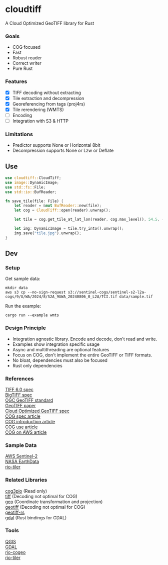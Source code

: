 # cloudtiff

A Cloud Optimized GeoTIFF library for Rust

### Goals

* COG focused
* Fast
* Robust reader
* Correct writer
* Pure Rust

### Features

- [x] TIFF decoding without extracting 
- [x] Tile extraction and decompression
- [x] Georeferencing from tags (proj4rs)
- [x] Tile rerendering (WMTS)
- [ ] Encoding
- [ ] Integration with S3 & HTTP

### Limitations

* Predictor supports None or Horizontal 8bit
* Decompression supports None or Lzw or Deflate


## Use

```rs
use cloudtiff::CloudTiff;
use image::DynamicImage;
use std::fs::File;
use std::io::BufReader;

fn save_tile(file: File) {
    let reader = &mut BufReader::new(file);
    let cog = CloudTiff::open(reader).unwrap();

    let tile = cog.get_tile_at_lat_lon(reader, cog.max_level(), 54.5, -127.8).unwrap();

    let img: DynamicImage = tile.try_into().unwrap();
    img.save("tile.jpg").unwrap();
}
```

## Dev

### Setup

Get sample data:
```
mkdir data
aws s3 cp --no-sign-request s3://sentinel-cogs/sentinel-s2-l2a-cogs/9/U/WA/2024/8/S2A_9UWA_20240806_0_L2A/TCI.tif data/sample.tif
```

Run the example:
```
cargo run --example wmts
```

### Design Principle
* Integration agnostic library. Encode and decode, don't read and write.
* Examples show integration specific usage
* Async and multithreading are optional features
* Focus on COG, don't implement the entire GeoTIFF or TIFF formats.
* No bloat, dependencies must also be focused
* Rust only dependencies

### References
[TIFF 6.0 spec](https://download.osgeo.org/geotiff/spec/tiff6.pdf)  
[BigTIFF spec](https://web.archive.org/web/20240622111852/https://www.awaresystems.be/imaging/tiff/bigtiff.html)  
[OGC GeoTIFF standard](https://docs.ogc.org/is/19-008r4/19-008r4.html)  
[GeoTIFF paper](https://www.geospatialworld.net/wp-content/uploads/images/pdf/117.pdf)  
[Cloud Optimized GeoTIFF spec](https://github.com/cogeotiff/cog-spec/blob/master/spec.md)  
[COG spec article](https://cogeotiff.github.io/rio-cogeo/Is_it_a_COG/)  
[COG introduction article](https://developers.planet.com/docs/planetschool/an-introduction-to-cloud-optimized-geotiffs-cogs-part-1-overview/)  
[COG use article](https://medium.com/@_VincentS_/do-you-really-want-people-using-your-data-ec94cd94dc3f)  
[COG on AWS article](https://opengislab.com/blog/2021/4/17/hosting-and-accessing-cloud-optimized-geotiffs-on-aws-s3)  

### Sample Data
[AWS Sentinel-2](https://registry.opendata.aws/sentinel-2-l2a-cogs/)  
[NASA EarthData](https://www.earthdata.nasa.gov/engage/cloud-optimized-geotiffs)  
[rio-tiler](https://github.com/cogeotiff/rio-tiler/tree/6.4.0/tests/fixtures)  

### Related Libraries
[cog3pio](https://github.com/weiji14/cog3pio) (Read only)  
[tiff](https://crates.io/crates/tiff) (Decoding not optimal for COG)  
[geo](https://crates.io/crates/geo) (Coordinate transformation and projection)  
[geotiff](https://crates.io/crates/geotiff) (Decoding not optimal for COG)  
[geotiff-rs](https://github.com/fizyk20/geotiff-rs)  
[gdal](https://crates.io/crates/gdal) (Rust bindings for GDAL)  

### Tools
[QGIS](https://cogeo.org/qgis-tutorial.html)  
[GDAL](https://gdal.org/en/latest/drivers/raster/cog.html)  
[rio-cogeo](https://github.com/cogeotiff/rio-cogeo)  
[rio-tiler](https://github.com/cogeotiff/rio-tiler)  